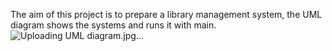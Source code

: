 The aim of this project is to prepare a library management system, the UML diagram shows the systems and runs it with main.
![Uploading UML diagram.jpg…]()
